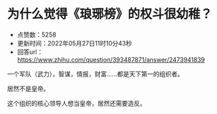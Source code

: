 # 为什么觉得《琅琊榜》的权斗很幼稚？
- 点赞数：5258
- 更新时间：2022年05月27日11时10分43秒
- 回答url：https://www.zhihu.com/question/393487871/answer/2473941839
<body>
 <p data-pid="s2fb6Z_D">一个军队（武力），智谋，情报，财富……都是天下第一的组织者。</p>
 <p data-pid="Zghb6yhX">居然不是皇帝。</p>
 <p data-pid="itnhTNel">这个组织的核心领导人想当皇帝，居然还需要造反。</p>
</body>